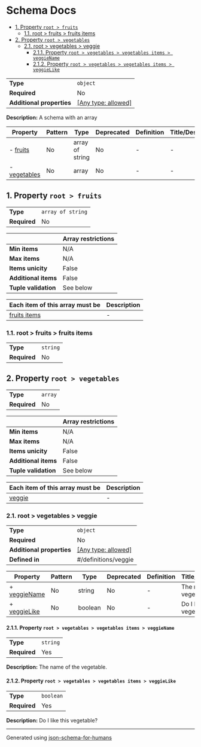 # Schema Docs

- [1. Property `root > fruits`](#fruits)
  - [1.1. root > fruits > fruits items](#fruits_items)
- [2. Property `root > vegetables`](#vegetables)
  - [2.1. root > vegetables > veggie](#vegetables_items)
    - [2.1.1. Property `root > vegetables > vegetables items > veggieName`](#vegetables_items_veggieName)
    - [2.1.2. Property `root > vegetables > vegetables items > veggieLike`](#vegetables_items_veggieLike)

|                           |                                                                           |
| ------------------------- | ------------------------------------------------------------------------- |
| **Type**                  | `object`                                                                  |
| **Required**              | No                                                                        |
| **Additional properties** | [[Any type: allowed]](# "Additional Properties of any type are allowed.") |

**Description:** A schema with an array

| Property                     | Pattern | Type            | Deprecated | Definition | Title/Description |
| ---------------------------- | ------- | --------------- | ---------- | ---------- | ----------------- |
| - [fruits](#fruits )         | No      | array of string | No         | -          | -                 |
| - [vegetables](#vegetables ) | No      | array           | No         | -          | -                 |

## <a name="fruits"></a>1. Property `root > fruits`

|              |                   |
| ------------ | ----------------- |
| **Type**     | `array of string` |
| **Required** | No                |

|                      | Array restrictions |
| -------------------- | ------------------ |
| **Min items**        | N/A                |
| **Max items**        | N/A                |
| **Items unicity**    | False              |
| **Additional items** | False              |
| **Tuple validation** | See below          |

| Each item of this array must be | Description |
| ------------------------------- | ----------- |
| [fruits items](#fruits_items)   | -           |

### <a name="fruits_items"></a>1.1. root > fruits > fruits items

|              |          |
| ------------ | -------- |
| **Type**     | `string` |
| **Required** | No       |

## <a name="vegetables"></a>2. Property `root > vegetables`

|              |         |
| ------------ | ------- |
| **Type**     | `array` |
| **Required** | No      |

|                      | Array restrictions |
| -------------------- | ------------------ |
| **Min items**        | N/A                |
| **Max items**        | N/A                |
| **Items unicity**    | False              |
| **Additional items** | False              |
| **Tuple validation** | See below          |

| Each item of this array must be | Description |
| ------------------------------- | ----------- |
| [veggie](#vegetables_items)     | -           |

### <a name="vegetables_items"></a>2.1. root > vegetables > veggie

|                           |                                                                           |
| ------------------------- | ------------------------------------------------------------------------- |
| **Type**                  | `object`                                                                  |
| **Required**              | No                                                                        |
| **Additional properties** | [[Any type: allowed]](# "Additional Properties of any type are allowed.") |
| **Defined in**            | #/definitions/veggie                                                      |

| Property                                      | Pattern | Type    | Deprecated | Definition | Title/Description          |
| --------------------------------------------- | ------- | ------- | ---------- | ---------- | -------------------------- |
| + [veggieName](#vegetables_items_veggieName ) | No      | string  | No         | -          | The name of the vegetable. |
| + [veggieLike](#vegetables_items_veggieLike ) | No      | boolean | No         | -          | Do I like this vegetable?  |

#### <a name="vegetables_items_veggieName"></a>2.1.1. Property `root > vegetables > vegetables items > veggieName`

|              |          |
| ------------ | -------- |
| **Type**     | `string` |
| **Required** | Yes      |

**Description:** The name of the vegetable.

#### <a name="vegetables_items_veggieLike"></a>2.1.2. Property `root > vegetables > vegetables items > veggieLike`

|              |           |
| ------------ | --------- |
| **Type**     | `boolean` |
| **Required** | Yes       |

**Description:** Do I like this vegetable?

----------------------------------------------------------------------------------------------------------------------------
Generated using [json-schema-for-humans](https://github.com/coveooss/json-schema-for-humans)
